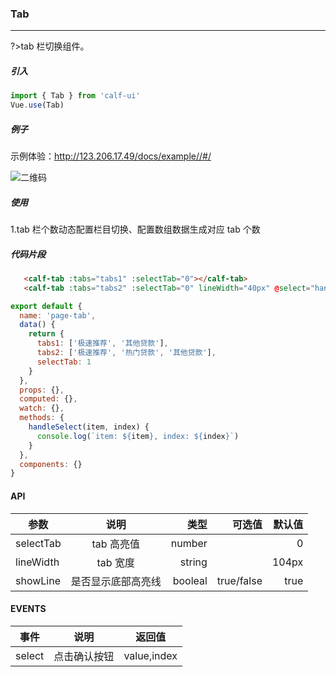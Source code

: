 ### Tab

---

?>tab 栏切换组件。

##### 引入

```javascript
import { Tab } from 'calf-ui'
Vue.use(Tab)
```

##### 例子

示例体验：http://123.206.17.49/docs/example//#/

![二维码](https://raw.githubusercontent.com/wendaosanshou/calf-ui/master/docs/assets/example-qrcode.png)

##### 使用

1.tab 栏个数动态配置栏目切换、配置数组数据生成对应 tab 个数

##### 代码片段

```html
   <calf-tab :tabs="tabs1" :selectTab="0"></calf-tab>
   <calf-tab :tabs="tabs2" :selectTab="0" lineWidth="40px" @select="handleSelect"></calf-tab>
```

```javascript
export default {
  name: 'page-tab',
  data() {
    return {
      tabs1: ['极速推荐', '其他贷款'],
      tabs2: ['极速推荐', '热门贷款', '其他贷款'],
      selectTab: 1
    }
  },
  props: {},
  computed: {},
  watch: {},
  methods: {
    handleSelect(item, index) {
      console.log(`item: ${item}, index: ${index}`)
    }
  },
  components: {}
}
```

#### API

| 参数      |        说明        |    类型 |     可选值 | 默认值 |
| --------- | :----------------: | ------: | ---------: | -----: |
| selectTab |     tab 高亮值     |  number |            |      0 |
| lineWidth |      tab 宽度      |  string |            |  104px |
| showLine  | 是否显示底部高亮线 | booleal | true/false |   true |

#### EVENTS

| 事件   |     说明     | 返回值      |
| ------ | :----------: | ----------- |
| select | 点击确认按钮 | value,index |
